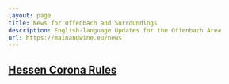 ```yaml
---
layout: page
title: News for Offenbach and Surroundings
description: English-language Updates for the Offenbach Area
url: https://mainandwine.eu/news
--- 
```


## [Hessen Corona Rules](https://mainandwine.eu/corona_index)
